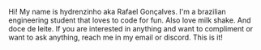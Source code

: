 Hi! My name is hydrenzinho aka Rafael Gonçalves. I'm a brazilian engineering student that loves to code for fun.
Also love milk shake. And doce de leite.
If you are interested in anything and want to compliment or want to ask anything, reach me in my email
or discord. This is it!

<!---
hydrenzinho/hydrenzinho is a ✨ special ✨ repository because its `README.md` (this file) appears on your GitHub profile.
You can click the Preview link to take a look at your changes.
--->
